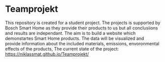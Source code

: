 # Teamprojekt
This repository is created for a student project. The projects is supported by Bosch Smart Home as they provide their products to us but all conclusiions and results are independant. The aim is to build a website which demonstartes Smart Home products. The data will be visualized and provide information about the included materials, emissions, envoronmental effects of the products, The current state of the project: https://niklassmat.github.io/Teamprojekt/
